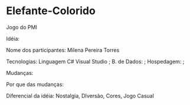 # Elefante-Colorido
Jogo do PMI

Idéia:

Nome dos participantes: Milena Pereira Torres

Tecnologias: Linguagem C# Visual Studio ; B. de Dados: ; Hospedagem: ;

Mudanças:

Por que das mudanças:

Diferencial da idéia: Nostalgia, DIversão, Cores, Jogo Casual
